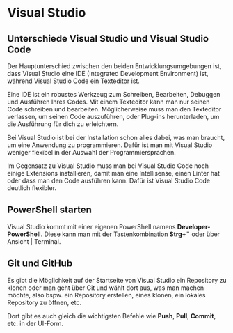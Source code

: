 # Visual Studio

## Unterschiede Visual Studio und Visual Studio Code

Der Hauptunterschied zwischen den beiden Entwicklungsumgebungen ist, dass Visual Studio eine IDE (Integrated Development Environment) ist, während
Visual Studio Code ein Texteditor ist.

Eine IDE ist ein robustes Werkzeug zum Schreiben, Bearbeiten, Debuggen und Ausführen Ihres Codes. Mit einem Texteditor kann man nur seinen Code
schreiben und bearbeiten. Möglicherweise muss man den Texteditor verlassen, um seinen Code auszuführen, oder Plug-ins herunterladen, um die
Ausführung für dich zu erleichtern.

Bei Visual Studio ist bei der Installation schon alles dabei, was man braucht, um eine Anwendung zu programmieren. Dafür ist man mit Visual Studio
weniger flexibel in der Auswahl der Programmiersprachen.

Im Gegensatz zu Visual Studio muss man bei Visual Studio Code noch einige Extensions installieren, damit man eine Intellisense, einen Linter hat
oder dass man den Code ausführen kann. Dafür ist Visual Studio Code deutlich flexibler.

## PowerShell starten

Visual Studio kommt mit einer eigenen PowerShell namens **Developer-PowerShell**. Diese kann man mit der Tastenkombination **Strg+¨** oder über
<ui-path>Ansicht | Terminal</ui-path>.

## Git und GitHub

Es gibt die Möglichkeit auf der Startseite von Visual Studio ein Repository zu klonen oder man geht über <ui-path>Git</ui-path> und wählt dort aus,
was man machen möchte, also bspw. ein Repository erstellen, eines klonen, ein lokales Repository zu öffnen, etc.

Dort gibt es auch gleich die wichtigsten Befehle wie **Push**, **Pull**, **Commit**, etc. in der UI-Form.
